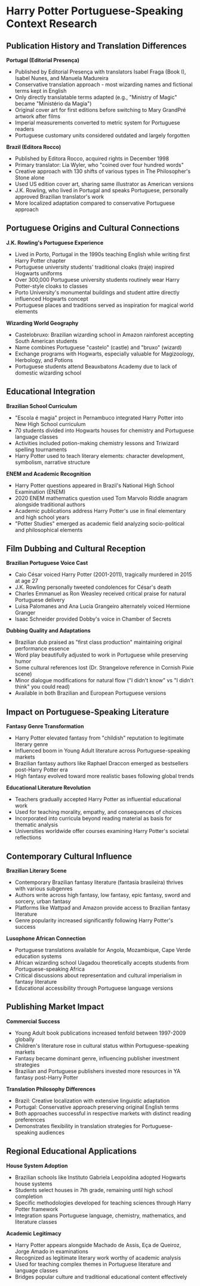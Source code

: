 # Harry Potter Portuguese-Speaking Context Research

## Publication History and Translation Differences

**Portugal (Editorial Presença)**
- Published by Editorial Presença with translators Isabel Fraga (Book I), Isabel Nunes, and Manuela Madureira
- Conservative translation approach - most wizarding names and fictional terms kept in English
- Only directly translatable terms adapted (e.g., "Ministry of Magic" became "Ministério da Magia")
- Original cover art for first editions before switching to Mary GrandPré artwork after films
- Imperial measurements converted to metric system for Portuguese readers
- Portuguese customary units considered outdated and largely forgotten

**Brazil (Editora Rocco)**
- Published by Editora Rocco, acquired rights in December 1998
- Primary translator: Lia Wyler, who "coined over four hundred words"
- Creative approach with 130 shifts of various types in The Philosopher's Stone alone
- Used US edition cover art, sharing same illustrator as American versions
- J.K. Rowling, who lived in Portugal and speaks Portuguese, personally approved Brazilian translator's work
- More localized adaptation compared to conservative Portuguese approach

## Portuguese Origins and Cultural Connections

**J.K. Rowling's Portuguese Experience**
- Lived in Porto, Portugal in the 1990s teaching English while writing first Harry Potter chapter
- Portuguese university students' traditional cloaks (traje) inspired Hogwarts uniforms
- Over 300,000 Portuguese university students routinely wear Harry Potter-style cloaks to classes
- Porto University's monumental buildings and student attire directly influenced Hogwarts concept
- Portuguese places and traditions served as inspiration for magical world elements

**Wizarding World Geography**
- Castelobruxo: Brazilian wizarding school in Amazon rainforest accepting South American students
- Name combines Portuguese "castelo" (castle) and "bruxo" (wizard)
- Exchange programs with Hogwarts, especially valuable for Magizoology, Herbology, and Potions
- Portuguese students attend Beauxbatons Academy due to lack of domestic wizarding school

## Educational Integration

**Brazilian School Curriculum**
- "Escola é magia" project in Pernambuco integrated Harry Potter into New High School curriculum
- 70 students divided into Hogwarts houses for chemistry and Portuguese language classes
- Activities included potion-making chemistry lessons and Triwizard spelling tournaments
- Harry Potter used to teach literary elements: character development, symbolism, narrative structure

**ENEM and Academic Recognition**
- Harry Potter questions appeared in Brazil's National High School Examination (ENEM)
- 2020 ENEM mathematics question used Tom Marvolo Riddle anagram alongside traditional authors
- Academic publications address Harry Potter's use in final elementary and high school years
- "Potter Studies" emerged as academic field analyzing socio-political and philosophical elements

## Film Dubbing and Cultural Reception

**Brazilian Portuguese Voice Cast**
- Caio César voiced Harry Potter (2001-2011), tragically murdered in 2015 at age 27
- J.K. Rowling personally tweeted condolences for César's death
- Charles Emmanuel as Ron Weasley received critical praise for natural Portuguese delivery
- Luisa Palomanes and Ana Lucia Grangeiro alternately voiced Hermione Granger
- Isaac Schneider provided Dobby's voice in Chamber of Secrets

**Dubbing Quality and Adaptations**
- Brazilian dub praised as "first class production" maintaining original performance essence
- Word play beautifully adjusted to work in Portuguese while preserving humor
- Some cultural references lost (Dr. Strangelove reference in Cornish Pixie scene)
- Minor dialogue modifications for natural flow ("I didn't know" vs "I didn't think" you could read)
- Available in both Brazilian and European Portuguese versions

## Impact on Portuguese-Speaking Literature

**Fantasy Genre Transformation**
- Harry Potter elevated fantasy from "childish" reputation to legitimate literary genre
- Influenced boom in Young Adult literature across Portuguese-speaking markets
- Brazilian fantasy authors like Raphael Draccon emerged as bestsellers post-Harry Potter era
- High fantasy evolved toward more realistic bases following global trends

**Educational Literature Revolution**
- Teachers gradually accepted Harry Potter as influential educational work
- Used for teaching morality, empathy, and consequences of choices
- Incorporated into curricula beyond reading material as basis for thematic analysis
- Universities worldwide offer courses examining Harry Potter's societal reflections

## Contemporary Cultural Influence

**Brazilian Literary Scene**
- Contemporary Brazilian fantasy literature (fantasia brasileira) thrives with various subgenres
- Authors write across high fantasy, low fantasy, epic fantasy, sword and sorcery, urban fantasy
- Platforms like Wattpad and Amazon provide access to Brazilian fantasy literature
- Genre popularity increased significantly following Harry Potter's success

**Lusophone African Connection**
- Portuguese translations available for Angola, Mozambique, Cape Verde education systems
- African wizarding school Uagadou theoretically accepts students from Portuguese-speaking Africa
- Critical discussions about representation and cultural imperialism in fantasy literature
- Educational accessibility through Portuguese language versions

## Publishing Market Impact

**Commercial Success**
- Young Adult book publications increased tenfold between 1997-2009 globally
- Children's literature rose in cultural status within Portuguese-speaking markets
- Fantasy became dominant genre, influencing publisher investment strategies
- Brazilian and Portuguese publishers invested more resources in YA fantasy post-Harry Potter

**Translation Philosophy Differences**
- Brazil: Creative localization with extensive linguistic adaptation
- Portugal: Conservative approach preserving original English terms
- Both approaches successful in respective markets with distinct reading preferences
- Demonstrates flexibility in translation strategies for Portuguese-speaking audiences

## Regional Educational Applications

**House System Adoption**
- Brazilian schools like Instituto Gabriela Leopoldina adopted Hogwarts house systems
- Students select houses in 7th grade, remaining until high school completion
- Specific methodologies developed for teaching sciences through Harry Potter framework
- Integration spans Portuguese language, chemistry, mathematics, and literature classes

**Academic Legitimacy**
- Harry Potter appears alongside Machado de Assis, Eça de Queiroz, Jorge Amado in examinations
- Recognized as legitimate literary work worthy of academic analysis
- Used for teaching complex themes in Portuguese literature and language classes
- Bridges popular culture and traditional educational content effectively